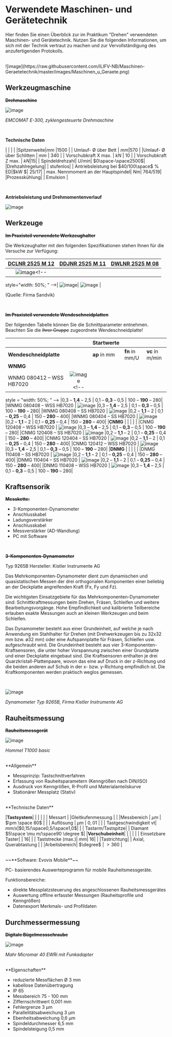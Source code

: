 <!--

author:   Nancy Brinkmann, Ronny Stolze

email:    nancy.brinkmann@hs-magdeburg.de, ronny.stolze@hs-magdeburg.de

version:  11.20

language: de

narrator: DE FEMALE

comment:  Maschinen- und Gerätetechnik

-->

# Verwendete Maschinen- und Gerätetechnik

Hier finden Sie einen Überblick zur im Praktikum "Drehen" verwendeten Maschinen-    und Gerätetechnik. Nutzen Sie die folgenden Informationen, um sich mit der Technik vertraut zu machen und zur Vervollständigung des anzufertigenden Protokolls.

<br>
![image](https://raw.githubusercontent.com/ILIFV-NB/Maschinen-Geraetetechnik/master/images/Maschinen_u_Geraete.png)<!--
style = "width: 75%; "
-->

## Werkzeugmaschine

~~**Drehmaschine**~~

![image](https://raw.githubusercontent.com/ILIFV-NB/Maschinen-Geraetetechnik/master/images/EMCO.jpg)<!--
style = "width: 75%; "
-->

*EMCOMAT E-300, zyklengesteuerte Drehmaschine*

<br>

**Technische Daten**

|  |  |  |
|Spitzenweite|$mm$ |$1500$ |
| Umlauf- $\text{\O}$ über Bett | $mm$|$570$ |
|Umlauf- $\text{\O}$ über Schlitten | $mm$ | $340$ |
| Vorschubkraft X max. | $kN$ | $10$ |
| Vorschubkraft Z max. | $kN$|$15$|
| Spindeldrehzahl| $U/min$| $0\space-\space2500$|
|Drehzahlregelung| | stufenlos|
| Antriebsleistung bei $40/100\space$ % ED|$kW $| $25/17$|
| max. Nennmoment an der Hauptspindel| $Nm$| $764/519$|
|Prozesskühlung| | Emulsion |

<br>

**Antriebsleistung und Drehmomentenverlauf**

![image](https://raw.githubusercontent.com/ILIFV-NB/Maschinen-Geraetetechnik/master/images/Antriebsleistung_und_Drehmomentenverlauf_E300.png)<!--
style = "width: 75%; "
-->


## Werkzeuge

~~**Im Praxisteil verwendete Werkzeughalter**~~

Die Werkzeughalter mit den folgenden Spezifikationen stehen Ihnen für die Versuche zur Verfügung:

| [DCLNR 2525 M 12](https://www.sandvik.coromant.com/de-de/products/Pages/productdetails.aspx?c=DCLNR%202525M%2012) | [DDJNR 2525 M 11](https://www.sandvik.coromant.com/de-de/products/Pages/productdetails.aspx?c=DDJNR%202525M%2011)  | [DWLNR 2525 M 08](https://www.sandvik.coromant.com/de-de/products/Pages/productdetails.aspx?c=DWLNR%202525M%2008#query=%7B%22n%22:%22Tool%20Item%22,%22l%22:%22%22,%22r%22:%5B%7B%22n%22:%22TIBPAvailability%22,%22v%22:%5B%7B%22n%22:%22Available%22%7D%5D%7D%5D,%22c%22:%5B%5D%7D)|
|:---: |:---: |:---: |
|![image](https://raw.githubusercontent.com/ILIFV-NB/Maschinen-Geraetetechnik/master/images/DCLNR2525M12.png)<!--
style="width: 50%; "
-->| ![image](https://raw.githubusercontent.com/ILIFV-NB/Maschinen-Geraetetechnik/master/images/DDJNR2525M11.png)<!--
style="width: 50%; "
-->|  ![image](https://raw.githubusercontent.com/ILIFV-NB/Maschinen-Geraetetechnik/master/images/DWLNR2525M08.png)<!--
style="width: 50%; "
--> |

(Quelle: Firma Sandvik)

<br/>

~~**Im Praxisteil verwendete Wendeschneidplatten**~~

Der folgenden Tabelle können Sie die Schnittparameter entnehmen. Beachten Sie die ~~Ihrer Gruppe~~ zugeordnete Wendeschneidplatte!


|  |  | Startwerte | | |
|--- |:---: |--- |--- | ---|
| **Wendeschneidplatte** | | **ap** in mm | **fn** in mm/U | **vc** in m/min |
| **WNMG** | | | | |
|WNMG 080412 – WSS HB7020 | ![image](https://raw.githubusercontent.com/ILIFV-NB/Maschinen-Geraetetechnik/master/images/WNMG-080412-WSS.png)<!--
style = "width: 50%; "
--> |0,3 – **1,4** – 2,5  | 0,1 – **0,3** – 0,5 | 100 – **190** – 280|
|WNMG 080408 – WSS HB7020 | ![image](https://raw.githubusercontent.com/ILIFV-NB/Maschinen-Geraetetechnik/master/images/WNMG-080408-WSS.png)<!--
style = "width: 50%; "
--> |0,3 – **1,4** – 2,5  | 0,1 – **0,3** – 0,5 | 100 – **190** – 280|
|WNMG 080408 – SS HB7020 | ![image](https://raw.githubusercontent.com/ILIFV-NB/Maschinen-Geraetetechnik/master/images/WNMG-080408-SS.png)<!--
style = "width: 50%; "
--> |0,2 – **1,1** – 2  | 0,1 – **0,25** – 0,4 | 150 – **280** – 400|
|WNMG 080404 – SS HB7020 | ![image](https://raw.githubusercontent.com/ILIFV-NB/Maschinen-Geraetetechnik/master/images/WNMG-080404-SS.png)<!--
style = "width: 50%; "
--> |0,2 – **1,1** – 2  | 0,1 – **0,25** – 0,4 | 150 – **280** – 400|
|**CNMG** | | | | |
|CNMG 120408 – WSS HB7020 | ![image](https://raw.githubusercontent.com/ILIFV-NB/Maschinen-Geraetetechnik/master/images/CNMG-120408-WSS.png)<!--
style = "width: 50%; "
--> |0,3 – **1,4** – 2,5  | 0,1 – **0,3** – 0,5 | 100 – **190** – 280|
|CNMG 120408 – SS HB7020 | ![image](https://raw.githubusercontent.com/ILIFV-NB/Maschinen-Geraetetechnik/master/images/CNMG-120408-SS.png)<!--
style = "width: 60%; "
--> |0,2 – **1,1** – 2  | 0,1 – **0,25** – 0,4 | 150 – **280** – 400|
|CNMG 120404 – SS HB7020 | ![image](https://raw.githubusercontent.com/ILIFV-NB/Maschinen-Geraetetechnik/master/images/CNMG-120404-SS.png)<!--
style = "width: 50%; "
--> |0,2 – **1,1** – 2  | 0,1 – **0,25** – 0,4 | 150 – **280** – 400|
|CNMG 120412 – WSS HB7020 | ![image](https://raw.githubusercontent.com/ILIFV-NB/Maschinen-Geraetetechnik/master/images/CNMG-120412-WSS.png)<!--
style = "width: 50%; "
--> |0,3 – **1,4** – 2,5  | 0,1 – **0,3** – 0,5 | 100 – **190** – 280|
|**DNMG** | | | | |
|DNMG 110408 – SS HB7020 | ![image](https://raw.githubusercontent.com/ILIFV-NB/Maschinen-Geraetetechnik/master/images/DNMG-110408-SS.png)<!--
style = "width: 40%; "
--> |0,2 – **1,1** – 2  | 0,1 – **0,25** – 0,4 | 150 – **280** – 400|
|DNMG 110404 – SS HB7020 | ![image](https://raw.githubusercontent.com/ILIFV-NB/Maschinen-Geraetetechnik/master/images/DNMG-110404-SS.png)<!--
style = "width: 40%; "
--> |0,2 – **1,1** – 2  | 0,1 – **0,25** – 0,4 | 150 – **280** – 400|
|DNMG 110408 – WSS HB7020 | ![image](https://raw.githubusercontent.com/ILIFV-NB/Maschinen-Geraetetechnik/master/images/DNMG-110408-WSS.png)<!--
style = "width: 40%; "
--> |0,3 – **1,4** – 2,5  | 0,1 – **0,3** – 0,5 | 100 – **190** – 280|


## Kraftsensorik

**~~Messkette:~~**

* 3-Komponenten-Dynamometer
* Anschlusskabel
* Ladungsverstärker
* Anschlusskabel
* Messverstärker (AD-Wandlung)
* PC mit Software

<br/>

**~~3-Komponenten-Dynamometer~~**

Typ 9265B
Hersteller: Kistler Instrumente AG

Das Mehrkomponenten-Dynamometer dient zum dynamischen und quasistatischen Messen der drei orthogonalen Komponenten einer beliebig an der Deckplatte angreifenden Kraft (Fx, Fy und Fz).

Die wichtigsten Einsatzgebiete für das Mehrkomponenten-Dynamometer sind:
Schnittkraftmessungen beim Drehen, Fräsen, Schleifen und weitere Bearbeitungsvorgänge.
Hohe Empfindlichkeit und kalibrierte Teilbereiche erlauben exakte Messungen auch an kleinen Werkzeugen und beim Schleifen.

Das Dynamometer besteht aus einer Grundeinheit, auf welche je nach Anwendung ein Stahlhalter für Drehen (mit Drehwerkzeugen bis zu 32x32 mm bzw. ø32 mm) oder eine Aufspannplatte für Fräsen, Schleifen usw. aufgeschraubt wird. Die Grundeinheit besteht aus vier 3-Komponenten-Kraftsensoren, die unter hoher Vorspannung zwischen einer Grundplatte und einer Deckplatte eingebaut sind. Die Kraftsensoren enthalten je drei Quarzkristall-Plattenpaare, wovon das eine auf Druck in der z-Richtung und die beiden anderen auf Schub in der x- bzw. y-Richtung empfindlich ist. Die Kraftkomponenten werden praktisch weglos gemessen.

<br/>

![image](https://raw.githubusercontent.com/ILIFV-NB/Maschinen-Geraetetechnik/master/images/Kistler-9265B_1.png)<!--
style = "width: 40%; "
-->

*Dynamometer Typ 9265B, Firma Kistler Instrumente AG*


## Rauheitsmessung

~~**Rauheitsmessgerät**~~

![image](https://raw.githubusercontent.com/ILIFV-NB/Maschinen-Geraetetechnik/master/images/MarSurf_PS10.png)<!--
style = "width: 60%; "
-->


*Hommel T1000 basic*

<br>
**Allgemein**

* Messprinzip: Tastschnittverfahren
* Erfassung von Rauheitsparametern (Kenngrößen nach DIN/ISO)
* Ausdruck von Kenngrößen, R-Profil und Materialanteilskurve
* Stationärer Messplatz (Stativ)

<br>
**Technische Daten**

|**Tastsystem**| | | |
| | Messart | |Gleitkufenmessung |
| |Messbereich | $\mu m$ | $\pm \space 80$ |
| | Auflösung | $\mu m$ | $0,01$ |
| | Tastgeschwindigkeit vt| $mm/s$|$0,15/\space0,5/\space1,0$|
| | Tastarm/Tastspitze| | Diamant $5\space \mu m/\space90 \degree $|
|**Vorschubeinheit**| | | |
| | Einsetzbare Taster| | $16$|
| | Taststrecke (max.)| $mm$| $16$|
| |Tastrichtung| | Axial, Querabtastung |
| |Arbeitsbereich| $\degree$ | $> 360$ |



<br/>
~~**Software: Evovis Mobile**~~<br>

PC- basierendes Auswerteprogramm für  mobile Rauheitsmessgeräte. <br>

Funktionsbereiche: <br>

* direkte Messplatzsteuerung des angeschlossenen Rauheitsmessgerätes
* Auswertung offline erfasster Messungen (Rauheitsprofile und Kenngrößen)
* Datenexport Merkmals- und Profildaten

## Durchmessermessung

~~**Digitale Bügelmessschraube**~~

![image](https://raw.githubusercontent.com/ILIFV-NB/Maschinen-Geraetetechnik/master/images/DBM-Mahr_Micromar_EWRi.png)<!--
style = "width: 60%; "
-->

*Mahr Micromar 40 EWRi mit Funkadapter*

<br>
**Eigenschaften**

* reduzierte Messflächen Ø 3 mm
* kabellose Datenübertragung
* IP 65
* Messbereich 75 - 100 mm
* Ziffernschrittwert	0,001 mm
* Fehlergrenze 3 µm
* Parallelitätsabweichung 3 µm
* Ebenheitsabweichung 0,6 µm
* Spindeldurchmesser	6,5 mm
* Spindelsteigung	0,5 mm
